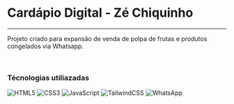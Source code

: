 # Cardápio Digital - Zé Chiquinho
---
Projeto criado para expansão de venda de polpa de frutas e produtos congelados via Whatsapp.

<br>

### Técnologias utiliazadas

![HTML5](https://img.shields.io/badge/html5-%23E34F26.svg?style=for-the-badge&logo=html5&logoColor=white) ![CSS3](https://img.shields.io/badge/css3-%231572B6.svg?style=for-the-badge&logo=css3&logoColor=white) ![JavaScript](https://img.shields.io/badge/javascript-%23323330.svg?style=for-the-badge&logo=javascript&logoColor=%23F7DF1E) ![TailwindCSS](https://img.shields.io/badge/tailwindcss-%2338B2AC.svg?style=for-the-badge&logo=tailwind-css&logoColor=white) ![WhatsApp](https://img.shields.io/badge/WhatsApp-25D366?style=for-the-badge&logo=whatsapp&logoColor=white)

